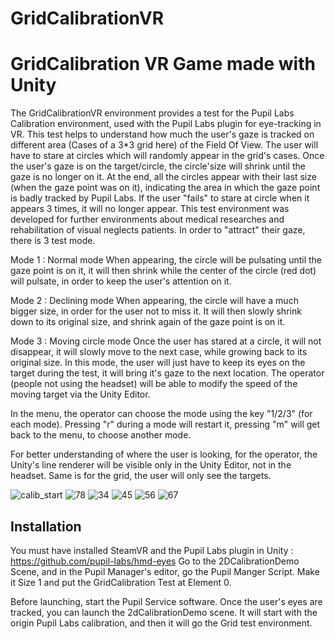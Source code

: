 # GridCalibrationVR
GridCalibration VR Game made with Unity
========

The GridCalibrationVR environment provides a test for the Pupil Labs Calibration environment, used with the Pupil Labs plugin for eye-tracking in VR.
This test helps to understand how much the user's gaze is tracked on different area (Cases of a 3*3 grid here) of the Field Of View. 
The user will have to stare at circles which will randomly appear in the grid's cases. Once the user's gaze is on the target/circle, the circle'size will
shrink until the gaze is no longer on it. At the end, all the circles appear with their last size (when the gaze point was on it), indicating 
the area in which the gaze point is badly tracked by Pupil Labs.
If the user "fails" to stare at circle when it appears 3 times, it will no longer appear.
This test environment was developed for further environments about medical researches and rehabilitation of visual neglects patients.
In order to "attract" their gaze, there is 3 test mode.

Mode 1 : Normal mode
When appearing, the circle will be pulsating until the gaze point is on it, it will then shrink while the center of the circle (red dot)
will pulsate, in order to keep the user's attention on it.

Mode 2 : Declining mode
When appearing, the circle will have a much bigger size, in order for the user not to miss it. It will then slowly shrink down to its
original size, and shrink again of the gaze point is on it.

Mode 3 : Moving circle mode
Once the user has stared at a circle, it will not disappear, it will slowly move to the next case, while growing back to its original size.
In this mode, the user will just have to keep its eyes on the target during the test, it will bring it's gaze to the next location.
The operator (people not using the headset) will be able to modify the speed of the moving target via the Unity Editor.

In the menu, the operator can choose the mode using the key "1/2/3" (for each mode). Pressing "r" during a mode will restart it,
pressing "m" will get back to the menu, to choose another mode.

For better understanding of where the user is looking, for the operator, the Unity's line renderer will be visible only in the Unity Editor,
not in the headset.
Same is for the grid, the user will only see the targets.

![calib_start](https://user-images.githubusercontent.com/3967945/56736752-3fbba580-6769-11e9-853e-f744814c1158.png)
![78](https://user-images.githubusercontent.com/3967945/56736733-34687a00-6769-11e9-8f63-9a3baaa2250a.png)
![34](https://user-images.githubusercontent.com/3967945/56736734-34687a00-6769-11e9-9b3e-8ea4453980c4.png)
![45](https://user-images.githubusercontent.com/3967945/56736736-34687a00-6769-11e9-84f7-527411bec79b.png)
![56](https://user-images.githubusercontent.com/3967945/56736737-34687a00-6769-11e9-86ac-84aa474e0c1f.png)
![67](https://user-images.githubusercontent.com/3967945/56736738-34687a00-6769-11e9-81fa-7f3309e31458.png)




Installation
------------

You must have installed SteamVR and the Pupil Labs plugin in Unity : https://github.com/pupil-labs/hmd-eyes
Go to the 2DCalibrationDemo Scene, and in the Pupil Manager's editor, go the Pupil Manger Script.
Make it Size 1 and put the GridCalibration Test at Element 0.

Before launching, start the Pupil Service software. Once the user's eyes are tracked, you can launch the 2dCalibrationDemo scene.
It will start with the origin Pupil Labs calibration, and then it will go the Grid test environment.

